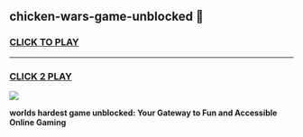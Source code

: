 
## chicken-wars-game-unblocked 👋
<h3>
<a href="https://premium.freeplayer.one?title=chicken-wars-game-unblocked&ref=14F">CLICK TO PLAY</a></h3>
<hr>

<h3>
<a href="https://premium.freeplayer.one?title=chicken-wars-game-unblocked&ref=14F">CLICK 2 PLAY</a>
  
</h3>

<a href="https://premium.freeplayer.one?title=chicken-wars-game-unblocked&ref=12F/"><img src="https://clearcache.store/games.png"></a>


**worlds hardest game unblocked: Your Gateway to Fun and Accessible Online Gaming**
